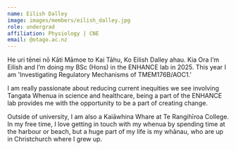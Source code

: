 ```yaml
---
name: Eilish Dalley
image: images/members/eilish_dalley.jpg
role: undergrad
affiliation: Physiology | CNE
email: @otago.ac.nz
---
```

He uri tēnei nō Kāti Māmoe to Kai Tāhu, Ko Eilish Dalley ahau. Kia Ora I’m Eilish and I’m doing my BSc (Hons) in the ENHANCE lab in 2025. This year I am 'Investigating Regulatory Mechanisms of TMEM176B/AOC1.'

I am really passionate about reducing current inequities we see involving Tangata Whenua in science and healthcare, being a part of the ENHANCE lab provides me with the opportunity to be a part of creating change.

Outside of university, I am also a Kaiāwhina Whare at Te Rangihīroa College. In my free time, I love getting in touch with my whenua by spending time at the harbour or beach, but a huge part of my life is my whānau, who are up in Christchurch where I grew up.
